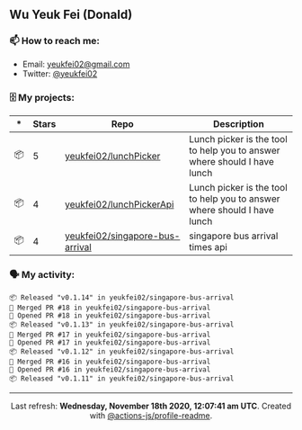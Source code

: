 ## Wu Yeuk Fei (Donald)

### 📫 How to reach me:

- Email: [yeukfei02@gmail.com](yeukfei02@gmail.com)
- Twitter: [@yeukfei02](https://twitter.com/yeukfei02)

### 🗄 My projects:

|*|Stars|Repo|Description|
|---|---|---|---|
| 📦 | 5 | [yeukfei02/lunchPicker](https://github.com/yeukfei02/lunchPicker) | Lunch picker is the tool to help you to answer where should I have lunch |
| 📦 | 4 | [yeukfei02/lunchPickerApi](https://github.com/yeukfei02/lunchPickerApi) | Lunch picker is the tool to help you to answer where should I have lunch |
| 📦 | 4 | [yeukfei02/singapore-bus-arrival](https://github.com/yeukfei02/singapore-bus-arrival) | singapore bus arrival times api |

### 🗣 My activity:

```
📦 Released "v0.1.14" in yeukfei02/singapore-bus-arrival
🎉 Merged PR #18 in yeukfei02/singapore-bus-arrival
💪 Opened PR #18 in yeukfei02/singapore-bus-arrival
📦 Released "v0.1.13" in yeukfei02/singapore-bus-arrival
🎉 Merged PR #17 in yeukfei02/singapore-bus-arrival
💪 Opened PR #17 in yeukfei02/singapore-bus-arrival
📦 Released "v0.1.12" in yeukfei02/singapore-bus-arrival
🎉 Merged PR #16 in yeukfei02/singapore-bus-arrival
💪 Opened PR #16 in yeukfei02/singapore-bus-arrival
📦 Released "v0.1.11" in yeukfei02/singapore-bus-arrival
```

<!-- <img src="https://github-readme-stats.vercel.app/api?username=yeukfei02&show_icons=true&count_private=true&theme=radical" />

<img src="https://github-readme-stats.vercel.app/api/top-langs/?username=yeukfei02&theme=radical" /> -->

---

<p align="center">Last refresh: <b>Wednesday, November 18th 2020, 12:07:41 am UTC</b>. Created with <a href=https://github.com/marketplace/actions/profile-readme>@actions-js/profile-readme</a>.</p>
